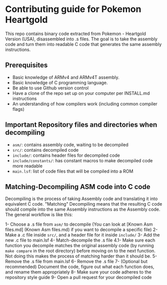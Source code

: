 # Contributing guide for Pokemon Heartgold

This repo contains binary code extracted from Pokemon - Heartgold Version (USA), disassembled into .s files.
The goal is to take the assembly code and turn them into readable C code that generates the same assembly instructions.

## Prerequisites

* Basic knowledge of ARMv4 and ARMv4T assembly.
* Basic knowledge of C programming language.
* Be able to use Github version control
* Have a clone of the repo set up on your computer per INSTALL.md instructions
* An understanding of how compilers work (including common compiler flags)

## Important Repository files and directories when decompiling

* `asm/`: contains assembly code, waiting to be decompiled
* `src/`: contains decompiled code
* `include/`: contains header files for decompiled code
* `include/constants/`: has constant macros to make decompiled code more readable
* `main.lsf`: list of code files that will be compiled into a ROM

## Matching-Decompiling ASM code into C code

Decompiling is the process of taking Assembly code and translating it into equivalent C code.
"Matching" Decompiling means that the resulting C code should compile into the same Assembly instructions as the Assembly code.
The general workflow is like this:

1- Choose a .s file from `asm/` to decompile (You can look at [Known Asm files.md] (Known Asm files.md) if you want to decompile a specific file)
2- Make a .c file inside `src/`, and a header file for it inside `include/`
3- Add the new .c file to main.lsf
4- Match-decompile the .s file
4.1- Make sure each function you decompile matches the original assembly code (by running `make compare` in the root directory) before moving on to the next function. Not doing this makes the process of matching harder than it should be.
5- Remove the .s file from main.lsf
6- Remove the .s file 
7- (Optional but recommended) Document the code, figure out what each function does, and rename them appropriately
8- Make sure your code adheres to the repository style guide
9- Open a pull request for your decompiled code